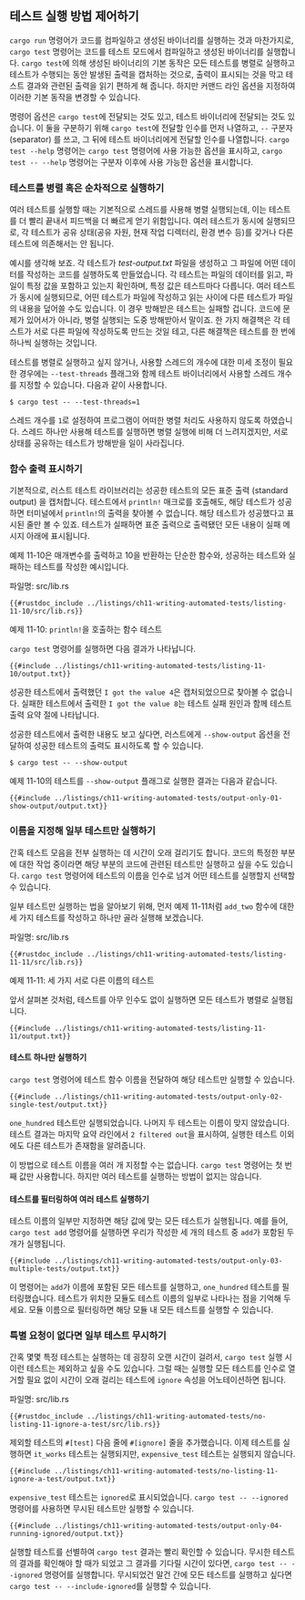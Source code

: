## 테스트 실행 방법 제어하기

`cargo run` 명령어가 코드를 컴파일하고 생성된 바이너리를 실행하는 것과 마찬가지로,
`cargo test` 명령어는 코드를 테스트 모드에서 컴파일하고 생성된 바이너리를 실행합니다.
`cargo test`에 의해 생성된 바이너리의 기본 동작은 모든 테스트를
병렬로 실행하고 테스트가 수행되는 동안 발생된 출력을 캡처하는
것으로, 출력이 표시되는 것을 막고 테스트 결과와 관련된 출력을
읽기 편하게 해 줍니다. 하지만 커맨드 라인 옵션을 지정하여 이러한
기본 동작을 변경할 수 있습니다.

명령어 옵션은 `cargo test`에 전달되는 것도 있고,
테스트 바이너리에 전달되는 것도 있습니다.
이 둘을 구분하기 위해 `cargo test`에 전달할 인수를 먼저 나열하고,
`--` 구분자 (separator) 를 쓰고, 그 뒤에 테스트 바이너리에게 전달할 인수를 나열합니다.
`cargo test --help` 명령어는 `cargo test` 명령어에 사용 가능한 옵션을 표시하고,
`cargo test -- --help` 명령어는 구분자 이후에 사용 가능한 옵션을 표시합니다.

### 테스트를 병렬 혹은 순차적으로 실행하기

여러 테스트를 실행할 때는 기본적으로 스레드를 사용해 병렬 실행되는데,
이는 테스트를 더 빨리 끝내서 피드백을 더 빠르게 얻기 위함입니다.
여러 테스트가 동시에 실행되므로, 각 테스트가 공유 상태(공유 자원,
현재 작업 디렉터리, 환경 변수 등)를 갖거나 다른 테스트에 의존해서는
안 됩니다.

예시를 생각해 보죠. 각 테스트가 *test-output.txt* 파일을 생성하고
그 파일에 어떤 데이터를 작성하는 코드를 실행하도록 만들었습니다.
각 테스트는 파일의 데이터를 읽고, 파일이 특정 값을 포함하고 있는지 확인하며,
특정 값은 테스트마다 다릅니다.
여러 테스트가 동시에 실행되므로, 어떤 테스트가 파일에 작성하고 읽는 사이에
다른 테스트가 파일의 내용을 덮어쓸 수도 있습니다. 이 경우 방해받은 테스트는 실패할 겁니다.
코드에 문제가 있어서가 아니라, 병렬 실행되는 도중 방해받아서 말이죠.
한 가지 해결책은 각 테스트가 서로 다른 파일에 작성하도록 만드는 것일 테고,
다른 해결책은 테스트를 한 번에 하나씩 실행하는 것입니다.

테스트를 병렬로 실행하고 싶지 않거나,
사용할 스레드의 개수에 대한 미세 조정이 필요한 경우에는
`--test-threads` 플래그와 함께 테스트 바이너리에서 사용할 스레드 개수를 지정할 수 있습니다.
다음과 같이 사용합니다.

```console
$ cargo test -- --test-threads=1
```

스레드 개수를 `1`로 설정하여 프로그램이
어떠한 병렬 처리도 사용하지 않도록 하였습니다.
스레드 하나만 사용해 테스트를 실행하면 병렬 실행에 비해 더 느려지겠지만,
서로 상태를 공유하는 테스트가 방해받을 일이 사라집니다.

### 함수 출력 표시하기

기본적으로, 러스트 테스트 라이브러리는 성공한 테스트의 모든 표준 출력 (standard output) 을 캡처합니다.
테스트에서 `println!` 매크로를 호출해도, 해당 테스트가 성공하면
터미널에서 `println!`의 출력을 찾아볼 수 없습니다.
해당 테스트가 성공했다고 표시된 줄만 볼 수 있죠.
테스트가 실패하면 표준 출력으로 출력됐던 모든 내용이 실패 메시지 아래에 표시됩니다.

예제 11-10은 매개변수를 출력하고 10을 반환하는 단순한 함수와,
성공하는 테스트와 실패하는 테스트를 작성한 예시입니다.

<span class="filename">파일명: src/lib.rs</span>

```rust,panics,noplayground
{{#rustdoc_include ../listings/ch11-writing-automated-tests/listing-11-10/src/lib.rs}}
```

<span class="caption">예제 11-10: `println!`을 호출하는
함수 테스트</span>

`cargo test` 명령어를 실행하면 다음 결과가 나타납니다.

```console
{{#include ../listings/ch11-writing-automated-tests/listing-11-10/output.txt}}
```

성공한 테스트에서 출력했던
`I got the value 4`은  캡처되었으므로 찾아볼 수 없습니다.
실패한 테스트에서 출력한 `I got the value 8`는  테스트 실패 원인과 함께
테스트 출력 요약 절에 나타납니다.

성공한 테스트에서 출력한 내용도 보고 싶다면, 러스트에게 `--show-output` 옵션을
전달하여 성공한 테스트의 출력도 표시하도록 할 수 있습니다.

```console
$ cargo test -- --show-output
```

예제 11-10의 테스트를 `--show-output` 플래그로 실행한 결과는
다음과 같습니다.

```console
{{#include ../listings/ch11-writing-automated-tests/output-only-01-show-output/output.txt}}
```

### 이름을 지정해 일부 테스트만 실행하기

간혹 테스트 모음을 전부 실행하는 데 시간이 오래 걸리기도 합니다. 코드의 특정한
부분에 대한 작업 중이라면 해당 부분의 코드에 관련된 테스트만 실행하고 싶을 수도
있습니다. `cargo test` 명령어에 테스트의 이름을 인수로 넘겨
어떤 테스트를 실행할지 선택할 수 있습니다.

일부 테스트만 실행하는 법을 알아보기 위해, 먼저 예제 11-11처럼
`add_two` 함수에 대한 세 가지 테스트를 작성하고 하나만 골라 실행해 보겠습니다.

<span class="filename">파일명: src/lib.rs</span>

```rust,noplayground
{{#rustdoc_include ../listings/ch11-writing-automated-tests/listing-11-11/src/lib.rs}}
```

<span class="caption">예제 11-11: 세 가지 서로 다른 이름의
테스트</span>

앞서 살펴본 것처럼, 테스트를 아무 인수도 없이 실행하면
모든 테스트가 병렬로 실행됩니다.

```console
{{#include ../listings/ch11-writing-automated-tests/listing-11-11/output.txt}}
```

#### 테스트 하나만 실행하기

`cargo test` 명령어에 테스트 함수 이름을 전달하여 해당 테스트만 실행할 수 있습니다.

```console
{{#include ../listings/ch11-writing-automated-tests/output-only-02-single-test/output.txt}}
```

`one_hundred` 테스트만 실행되었습니다. 나머지 두 테스트는 이름이 맞지 않았습니다.
테스트 결과는 마지막 요약 라인에서 `2 filtered out`을 표시하여,
실행한 테스트 이외에도 다른 테스트가 존재함을 알려줍니다.

이 방법으로 테스트 이름을 여러 개 지정할 수는 없습니다. `cargo test` 명령어는 첫 번째 값만 사용합니다.
하지만 여러 테스트를 실행하는 방법이 없지는 않습니다.

#### 테스트를 필터링하여 여러 테스트 실행하기

테스트 이름의 일부만 지정하면 해당 값에 맞는 모든 테스트가 실행됩니다.
예를 들어, `cargo test add` 명령어를 실행하면 우리가 작성한 세 개의 테스트 중
`add`가 포함된 두 개가 실행됩니다.

```console
{{#include ../listings/ch11-writing-automated-tests/output-only-03-multiple-tests/output.txt}}
```

이 명령어는 `add`가 이름에 포함된 모든 테스트를 실행하고,
`one_hundred` 테스트를 필터링했습니다.
테스트가 위치한 모듈도 테스트 이름의 일부로 나타나는 점을 기억해 두세요.
모듈 이름으로 필터링하면 해당 모듈 내 모든 테스트를 실행할 수 있습니다.

### 특별 요청이 없다면 일부 테스트 무시하기

간혹 몇몇 특정 테스트는 실행하는 데 굉장히 오랜 시간이 걸려서,
`cargo test` 실행 시 이런 테스트는 제외하고 싶을 수도 있습니다.
그럴 때는 실행할 모든 테스트를 인수로 열거할 필요 없이
시간이 오래 걸리는 테스트에 `ignore` 속성을 어노테이션하면
됩니다.

<span class="filename">파일명: src/lib.rs</span>

```rust,noplayground
{{#rustdoc_include ../listings/ch11-writing-automated-tests/no-listing-11-ignore-a-test/src/lib.rs}}
```

제외할 테스트의 `#[test]` 다음 줄에 `#[ignore]` 줄을 추가했습니다.
이제 테스트를 실행하면 `it_works` 테스트는 실행되지만, `expensive_test` 테스트는 실행되지 않습니다.

```console
{{#include ../listings/ch11-writing-automated-tests/no-listing-11-ignore-a-test/output.txt}}
```

`expensive_test` 테스트는 `ignored`로 표시되었습니다.
`cargo test -- --ignored` 명령어를 사용하면 무시된 테스트만 실행할 수 있습니다.

```console
{{#include ../listings/ch11-writing-automated-tests/output-only-04-running-ignored/output.txt}}
```

실행할 테스트를 선별하여 `cargo test` 결과는 빨리 확인할 수 있습니다.
무시한 테스트의 결과를 확인해야 할 때가 되었고
그 결과를 기다릴 시간이 있다면, `cargo test -- --ignored` 명령어를
실행합니다. 무시되었건 말건 간에 모든 테스트를 실행하고 싶다면
`cargo test -- --include-ignored`를 실행할 수 있습니다.
